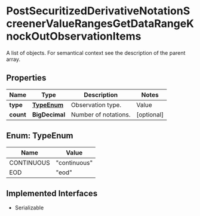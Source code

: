 

# PostSecuritizedDerivativeNotationScreenerValueRangesGetDataRangeKnockOutObservationItems

A list of objects. For semantical context see the description of the parent array.

## Properties

Name | Type | Description | Notes
------------ | ------------- | ------------- | -------------
**type** | [**TypeEnum**](#TypeEnum) | Observation type. | Value | Description | | --- | --- | | continuous | The barrier is observed on a continuous basis (intraday prices are relevant). | | eod | The barrier is observed only at the end of the final auction for the underlying on the relevant exchange (intraday prices are of no relevance). |   |  [optional]
**count** | **BigDecimal** | Number of notations. |  [optional]



## Enum: TypeEnum

Name | Value
---- | -----
CONTINUOUS | &quot;continuous&quot;
EOD | &quot;eod&quot;


## Implemented Interfaces

* Serializable


